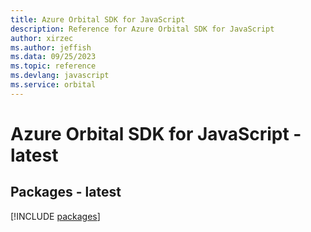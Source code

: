 ```yaml
---
title: Azure Orbital SDK for JavaScript
description: Reference for Azure Orbital SDK for JavaScript
author: xirzec
ms.author: jeffish
ms.data: 09/25/2023
ms.topic: reference
ms.devlang: javascript
ms.service: orbital
---
```

# Azure Orbital SDK for JavaScript - latest
## Packages - latest
[!INCLUDE [packages](orbital-index.md)]